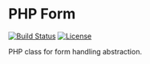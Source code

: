 # PHP Form
[![Build Status](https://travis-ci.org/dipcode-software/php-form.svg?branch=master)](https://travis-ci.org/dipcode-software/php-form)
[![License](http://img.shields.io/badge/license-MIT-brightgreen.svg?style=flat-square)](http://www.opensource.org/licenses/MIT)

PHP class for form handling abstraction.
